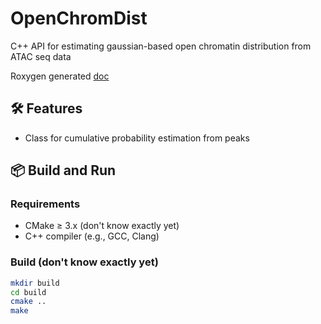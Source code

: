 # OpenChromDist

C++ API for estimating gaussian-based open chromatin distribution 
from ATAC seq data

Roxygen generated [doc](https://gautierstoll.github.io/OpenChromDist/index.html)

## 🛠 Features

- Class for cumulative probability estimation from peaks


## 📦 Build and Run

### Requirements

- CMake ≥ 3.x (don't know exactly yet)
- C++ compiler (e.g., GCC, Clang)

### Build (don't know exactly yet)

```bash
mkdir build
cd build
cmake ..
make